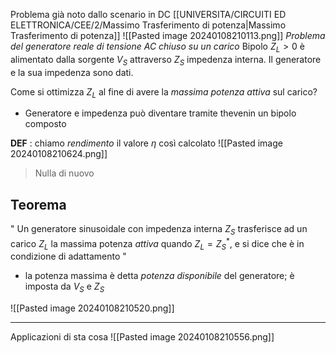 Problema già noto dallo scenario in DC [[UNIVERSITA/CIRCUITI ED ELETTRONICA/CEE/2/Massimo Trasferimento di potenza|Massimo Trasferimento di potenza]]
![[Pasted image 20240108210113.png]]
*Problema del generatore reale di tensione AC chiuso su un carico*
Bipolo $Z_{L}>0$ è alimentato dalla sorgente $V_S$ attraverso $Z_{S}$ impedenza interna.
Il generatore e la sua impedenza sono dati.

Come si ottimizza $Z_L$ al fine di avere la *massima potenza attiva* sul carico?
- Generatore e impedenza può diventare tramite thevenin un bipolo composto

**DEF** :
 chiamo *rendimento* il valore $\eta$ così calcolato
 ![[Pasted image 20240108210624.png]]
 >Nulla di nuovo

## Teorema
" Un generatore sinusoidale con impedenza interna $Z_{S}$ trasferisce ad un carico $Z_L$ la massima potenza *attiva* quando $Z_{L}=Z_{S}^{*}$, e si dice che è in condizione di adattamento "
- la potenza massima è detta *potenza disponibile* del generatore; è imposta da $V_{S}$ e $Z_S$ 

![[Pasted image 20240108210520.png]]


---

Applicazioni di sta cosa
![[Pasted image 20240108210556.png]]